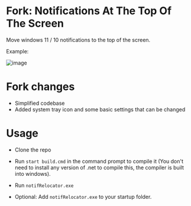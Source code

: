 # Fork: Notifications At The Top Of The Screen
Move windows 11 / 10 notifications to the top of the screen.  

Example:

![image](https://user-images.githubusercontent.com/79756986/162231083-41700e52-afbe-4009-b0a0-3348f435435e.png)

# Fork changes
* Simplified codebase
* Added system tray icon and some basic settings that can be changed

# Usage
- Clone the repo

- Run ``` start build.cmd ``` in the command prompt to compile it (You don't need to install any version of .net to compile this, the compiler is built into windows).
- Run ``` notifRelocator.exe ```
- Optional: Add ``` notifRelocator.exe ``` to your startup folder.
